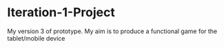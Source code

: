 # Iteration-1-Project
My version 3 of prototype. My aim is to produce a functional game for the tablet/mobile device
